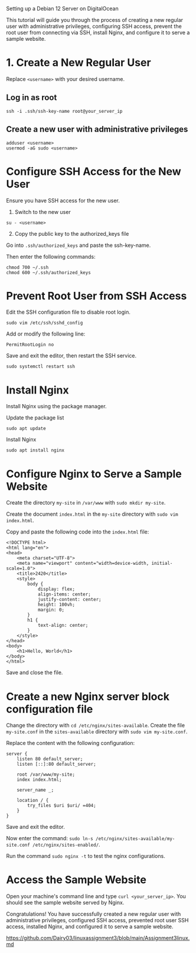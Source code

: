 Setting up a Debian 12 Server on DigitalOcean

This tutorial will guide you through the process of creating a new regular user with administrative privileges, configuring SSH access, prevent the root user from connecting via SSH, install Nginx, and configure it to serve a sample website.

# 1. Create a New Regular User

Replace ```<username>``` with your desired username.

## Log in as root
```
ssh -i .ssh/ssh-key-name root@your_server_ip
```

## Create a new user with administrative privileges
```
adduser <username>
usermod -aG sudo <username>
```

# Configure SSH Access for the New User

Ensure you have SSH access for the new user.

1. Switch to the new user
```
su - <username>
```


2. Copy the public key to the authorized_keys file

Go into ```.ssh/authorized_keys``` and paste the ssh-key-name.

Then enter the following commands:
```
chmod 700 ~/.ssh
chmod 600 ~/.ssh/authorized_keys
```
# Prevent Root User from SSH Access

Edit the SSH configuration file to disable root login.

```
sudo vim /etc/ssh/sshd_config
```
Add or modify the following line:

```PermitRootLogin no```

Save and exit the editor, then restart the SSH service.

```
sudo systemctl restart ssh
```
# Install Nginx

Install Nginx using the package manager.

Update the package list
```
sudo apt update
```
Install Nginx
```
sudo apt install nginx
```
# Configure Nginx to Serve a Sample Website

Create the directory ```my-site``` in ```/var/www``` with ```sudo mkdir my-site```.

Create the document ```index.html``` in the ```my-site``` directory with ```sudo vim index.html```.

Copy and paste the following code into the ```index.html``` file:
```
<!DOCTYPE html>
<html lang="en">
<head>
    <meta charset="UTF-8">
    <meta name="viewport" content="width=device-width, initial-scale=1.0">
    <title>2420</title>
    <style>
        body {
            display: flex;
            align-items: center;
            justify-content: center;
            height: 100vh;
            margin: 0;
        }
        h1 {
            text-align: center;
        }
    </style>
</head>
<body>
    <h1>Hello, World</h1>
</body>
</html>
```
Save and close the file.    

# Create a new Nginx server block configuration file
Change the directory with ```cd /etc/nginx/sites-available```.
Create the file ```my-site.conf``` in the ```sites-available``` directory with ```sudo vim my-site.conf```.

Replace the content with the following configuration:

```
server {
    listen 80 default_server;
    listen [::]:80 default_server;

    root /var/www/my-site;
    index index.html;

    server_name _;

    location / {
        try_files $uri $uri/ =404;
    }
}
```

Save and exit the editor.

Now enter the command: ```sudo ln-s /etc/nginx/sites-available/my-site.conf /etc/nginx/sites-enabled/```.

Run the command ```sudo nginx -t``` to test the nginx configurations.



# Access the Sample Website

Open your machine's command line and type ```curl <your_server_ip>```. You should see the sample website served by Nginx.

Congratulations! You have successfully created a new regular user with administrative privileges, configured SSH access, prevented root user SSH access, installed Nginx, and configured it to serve a sample website.


<!-- for testing: -->
<!-- ssh -i .ssh/do-key root@137.184.85.245
ssh -i .ssh/do-key assignment3@137.184.85.245 -->

https://github.com/Dairy03/linuxassignment3/blob/main/Assignment3linux.md


